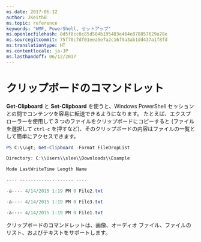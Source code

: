 ```yaml
---
ms.date: 2017-06-12
author: JKeithB
ms.topic: reference
keywords: "WMF, PowerShell, セットアップ"
ms.openlocfilehash: 8d5f8cc8c85d584b195483e464e878857629a78e
ms.sourcegitcommit: 75f70c7df01eea5e7a2c16f9a3ab1dd437a1f8fd
ms.translationtype: HT
ms.contentlocale: ja-JP
ms.lasthandoff: 06/12/2017
---
```

<a id="clipboard-cmdlets" class="xliff"></a>

# クリップボードのコマンドレット
**Get-Clipboard** と **Set-Clipboard** を使うと、Windows PowerShell セッションとの間でコンテンツを容易に転送できるようになります。 たとえば、エクスプローラーを使用して 3 つのファイルをクリップボードにコピーすると (ファイルを選択して `ctrl-c` を押すなど)、そのクリップボードの内容はファイルの一覧として簡単にアクセスできます。

```powershell 
PS C:\\&gt; Get-Clipboard -Format FileDropList

Directory: C:\\Users\\slee\\Downloads\\Example

Mode LastWriteTime Length Name

---- ------------- ------ ----

-a---- 4/14/2015 1:19 PM 0 File2.txt

-a---- 4/14/2015 1:19 PM 0 File3.txt

-a---- 4/14/2015 1:19 PM 0 File1.txt
```


クリップボードのコマンドレットは、画像、オーディオ ファイル、ファイルのリスト、およびテキストをサポートします。

